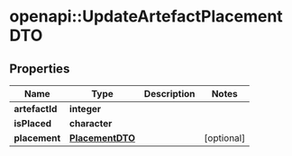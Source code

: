 # openapi::UpdateArtefactPlacementDTO

## Properties
Name | Type | Description | Notes
------------ | ------------- | ------------- | -------------
**artefactId** | **integer** |  | 
**isPlaced** | **character** |  | 
**placement** | [**PlacementDTO**](PlacementDTO.md) |  | [optional] 


